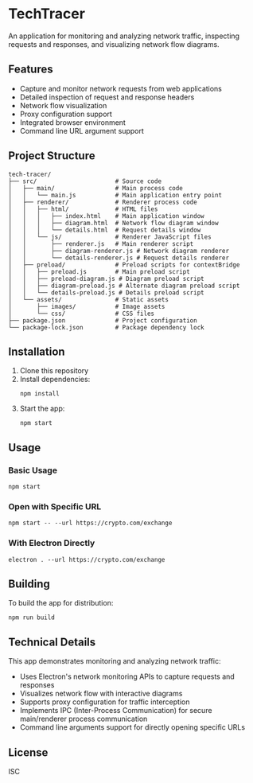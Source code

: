 # TechTracer

An application for monitoring and analyzing network traffic, inspecting requests and responses, and visualizing network flow diagrams.

## Features

- Capture and monitor network requests from web applications
- Detailed inspection of request and response headers
- Network flow visualization
- Proxy configuration support
- Integrated browser environment
- Command line URL argument support

## Project Structure

```
tech-tracer/
├── src/                      # Source code
│   ├── main/                 # Main process code
│   │   └── main.js           # Main application entry point
│   ├── renderer/             # Renderer process code
│   │   ├── html/             # HTML files
│   │   │   ├── index.html    # Main application window
│   │   │   ├── diagram.html  # Network flow diagram window
│   │   │   └── details.html  # Request details window
│   │   └── js/               # Renderer JavaScript files
│   │       ├── renderer.js   # Main renderer script
│   │       ├── diagram-renderer.js # Network diagram renderer
│   │       └── details-renderer.js # Request details renderer
│   ├── preload/              # Preload scripts for contextBridge
│   │   ├── preload.js        # Main preload script
│   │   ├── preload-diagram.js # Diagram preload script
│   │   ├── diagram-preload.js # Alternate diagram preload script
│   │   └── details-preload.js # Details preload script
│   └── assets/               # Static assets
│       ├── images/           # Image assets
│       └── css/              # CSS files
├── package.json              # Project configuration
└── package-lock.json         # Package dependency lock
```

## Installation

1. Clone this repository
2. Install dependencies:
   ```
   npm install
   ```
3. Start the app:
   ```
   npm start
   ```

## Usage

### Basic Usage
```
npm start
```

### Open with Specific URL
```
npm start -- --url https://crypto.com/exchange
```

### With Electron Directly
```
electron . --url https://crypto.com/exchange
```

## Building

To build the app for distribution:

```
npm run build
```

## Technical Details

This app demonstrates monitoring and analyzing network traffic:

- Uses Electron's network monitoring APIs to capture requests and responses
- Visualizes network flow with interactive diagrams
- Supports proxy configuration for traffic interception
- Implements IPC (Inter-Process Communication) for secure main/renderer process communication
- Command line arguments support for directly opening specific URLs

## License

ISC 